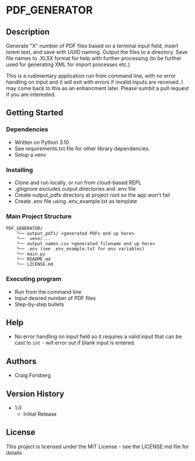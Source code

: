 # PDF_GENERATOR

## Description

Generate "X" number of PDF files based on a terminal input field, insert lorem text, and save with UUID naming. Output the files to a directory. Save file names to .XLSX format for help with further processing (to be further used for generating XML for import processes etc.)

This is a rudimentary application run from command line, with no error handling on input and it will exit with errors if invalid inputs are received. I may come back to this as an enhancment later. Please sumbit a pull request if you are interested.

## Getting Started

### Dependencies

* Written on Python 3.10 
* See requirements.txt file for other library dependencies.
* Setup a venv


### Installing

* Clone and run locally, or run from cloud-based REPL
* .gitignore excludes output directories and .env file
* Create output_pdfs directory at project root so the app won't fail
* Create .env file using .env_example.txt as template

### Main Project Structure
```text
PDF_GENERATOR/
    └── output_pdfs/ <generated PDFs end up here>
    └──  venv/...
    └── output_names.csv <generated filename end up here>
    └── .env (see .env_example.txt for env variables)
    └── main.py
    └── README.md
    └── LICENSE.md
```

### Executing program

* Run from the command line
* Input desired number of PDF files
* Step-by-step bullets


## Help

* No error handling on input field so it requires a valid input that can be cast to ```int``` - will error out if blank input is entered.

## Authors

* Craig Forsberg

## Version History

* 1.0
    * Initial Release

## License

This project is licensed under the MIT License - see the LICENSE.md file for details
